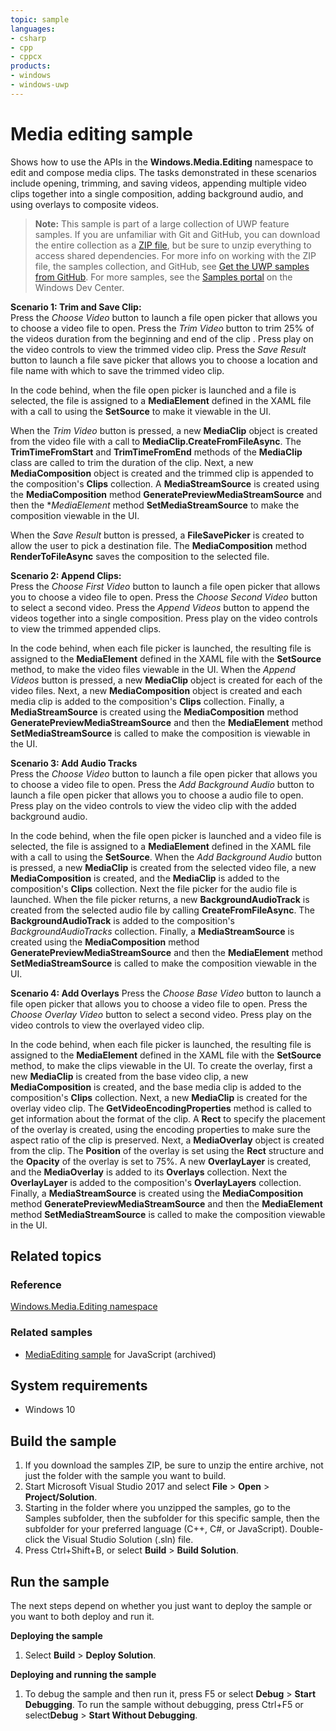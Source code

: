 ```yaml
---
topic: sample
languages:
- csharp
- cpp
- cppcx
products:
- windows
- windows-uwp
---
```


<!---
  category: AudioVideoAndCamera 
  samplefwlink: http://go.microsoft.com/fwlink/p/?LinkId=620567
--->

# Media editing sample

Shows how to use the APIs in the **Windows.Media.Editing** namespace to edit and compose media clips. The tasks 
demonstrated in these scenarios include opening, trimming, and saving videos, appending multiple video clips together into a 
single composition, adding background audio, and using overlays to composite videos.  

> **Note:** This sample is part of a large collection of UWP feature samples. 
> If you are unfamiliar with Git and GitHub, you can download the entire collection as a 
> [ZIP file](https://github.com/Microsoft/Windows-universal-samples/archive/master.zip), but be 
> sure to unzip everything to access shared dependencies. For more info on working with the ZIP file, 
> the samples collection, and GitHub, see [Get the UWP samples from GitHub](https://aka.ms/ovu2uq). 
> For more samples, see the [Samples portal](https://aka.ms/winsamples) on the Windows Dev Center. 

**Scenario 1: Trim and Save Clip:**    
Press the *Choose Video* button to launch a file open picker that allows you to choose a video file to open. Press the 
*Trim Video* button to trim 25% of the videos duration from the beginning and end of the clip . Press play on the video controls 
to view the trimmed video clip. Press the *Save Result* button to launch a file save picker that allows you to choose a 
location and file name with which to save the trimmed video clip.  

In the code behind, when the file open picker is launched and a file is selected, the file is assigned to a **MediaElement** 
defined in the XAML file with a call to using the **SetSource** to make it viewable in the UI.   

When the *Trim Video* button is pressed, a new **MediaClip** object is created from the video file with a call to 
**MediaClip.CreateFromFileAsync**. The **TrimTimeFromStart** and **TrimTimeFromEnd** methods of the **MediaClip** class are called 
to trim the duration of the clip. Next, a new **MediaComposition** object is created and the trimmed clip is appended to the 
composition's **Clips** collection. A **MediaStreamSource** is created using the **MediaComposition** method **GeneratePreviewMediaStreamSource** 
and then the **MediaElement* method **SetMediaStreamSource** to make the composition viewable in the UI.    

When the *Save Result* button is pressed, a **FileSavePicker** is created to allow the user to pick a destination file. The
**MediaComposition** method **RenderToFileAsync** saves the composition to the selected file. 

**Scenario 2: Append Clips:**  
Press the *Choose First Video* button to launch a file open picker that allows you to choose a video file to open. Press the 
*Choose Second Video* button to select a second video. Press the *Append Videos* button to append the videos together into a 
single composition. Press play on the video controls to view the trimmed appended clips.     

In the code behind, when each file picker is launched, the resulting file is assigned to the **MediaElement** defined in the
XAML file with the **SetSource** method, to make the video files viewable in the UI. When the *Append Videos* button is
pressed, a new **MediaClip** object is created for each of the video files. Next, a new **MediaComposition** object is created
and each media clip is added to the composition's **Clips** collection. Finally, a **MediaStreamSource** is created using 
the **MediaComposition** method **GeneratePreviewMediaStreamSource** and then the **MediaElement** method **SetMediaStreamSource** 
is called to make the composition is viewable in the UI.  

**Scenario 3: Add Audio Tracks**  
 Press the *Choose Video* button to launch a file open picker that allows you to choose a video file to open. Press the 
 *Add Background Audio* button to launch a file open picker that allows you to choose a audio file to open. Press play 
 on the video controls to view the video clip with the added background audio.  

In the code behind, when the file open picker is launched and a video file is selected, the file is assigned to a **MediaElement** 
defined in the XAML file with a call to using the **SetSource**. When the *Add Background Audio* button is pressed, a new 
**MediaClip** is created from the selected video file, a new **MediaComposition** is created, and the **MediaClip** is added to 
the composition's **Clips** collection. Next the file picker for the audio file is launched. When the file picker returns, 
a new **BackgroundAudioTrack** is created from the selected audio file by calling **CreateFromFileAsync**. The **BackgroundAudioTrack**
is added to the composition's *BackgroundAudioTracks* collection. Finally, a **MediaStreamSource** is created using the 
**MediaComposition** method **GeneratePreviewMediaStreamSource** and then the **MediaElement** method **SetMediaStreamSource** is 
called to make the composition viewable in the UI.

**Scenario 4: Add Overlays** 
Press the *Choose Base Video* button to launch a file open picker that allows you to choose a video file to open. Press the 
*Choose Overlay Video* button to select a second video. Press play on the video controls to view the overlayed video clip. 

In the code behind, when each file picker is launched, the resulting file is assigned to the **MediaElement** defined in the
XAML file with the **SetSource** method, to make the clips viewable in the UI. To create the overlay, first a new
**MediaClip** is created from the base video clip, a new **MediaComposition** is created, and the base media clip is added to
the composition's **Clips** collection. Next, a new **MediaClip** is created for the overlay video clip. The **GetVideoEncodingProperties**
method is called to get information about the format of the clip. A **Rect** to specify the placement of the overlay is created,
using the encoding properties to make sure the aspect ratio of the clip is preserved. Next, a **MediaOverlay** object is created
from the clip. The **Position** of the overlay is set using the **Rect** structure and the **Opacity** of the overlay is set to 75%.
A new **OverlayLayer** is created, and the **MediaOverlay** is added to its **Overlays** collection. Next the **OverlayLayer** is added
to the composition's **OverlayLayers** collection. Finally, a **MediaStreamSource** is created using the **MediaComposition** method 
**GeneratePreviewMediaStreamSource** and then the **MediaElement** method **SetMediaStreamSource** is called to make the composition
viewable in the UI. 

## Related topics

### Reference

[Windows.Media.Editing namespace](https://msdn.microsoft.com/library/windows/apps/windows.media.editing.aspx)  

### Related samples

* [MediaEditing sample](/archived/MediaEditing/) for JavaScript (archived)

## System requirements

* Windows 10

Build the sample
----------------

1. If you download the samples ZIP, be sure to unzip the entire archive, not just the folder with the sample you want to build. 
2. Start Microsoft Visual Studio 2017 and select **File** \> **Open** \> **Project/Solution**.
3. Starting in the folder where you unzipped the samples, go to the Samples subfolder, then the subfolder for this specific sample, then the subfolder for your preferred language (C++, C#, or JavaScript). Double-click the Visual Studio Solution (.sln) file.
4. Press Ctrl+Shift+B, or select **Build** \> **Build Solution**.

Run the sample
--------------

The next steps depend on whether you just want to deploy the sample or you want to both deploy and run it.

**Deploying the sample**
1.  Select **Build** \> **Deploy Solution**.

**Deploying and running the sample**
1.  To debug the sample and then run it, press F5 or select **Debug** \> **Start Debugging**. To run the sample without debugging, press Ctrl+F5 or select**Debug** \> **Start Without Debugging**.

